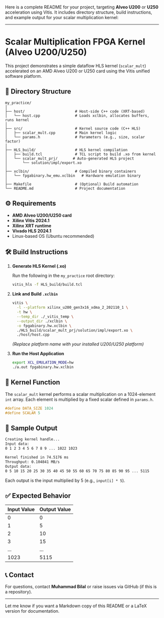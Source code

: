 Here is a complete README for your project, targeting **Alveo U200** or **U250** acceleration using Vitis. It includes directory structure, build instructions, and example output for your scalar multiplication kernel:

---

# Scalar Multiplication FPGA Kernel (Alveo U200/U250)

This project demonstrates a simple dataflow HLS kernel (`scalar_mult`) accelerated on an AMD Alveo U200 or U250 card using the Vitis unified software platform.

## 📁 Directory Structure

```
my_practice/
│
├── host/                       # Host-side C++ code (XRT-based)
│   └── host.cpp                # Loads xclbin, allocates buffers, runs kernel
│
├── src/                        # Kernel source code (C++ HLS)
│   ├── scalar_mult.cpp         # Main kernel logic
│   └── params.h                # Parameters (e.g., size, scalar factor)
│
├── HLS_build/                  # HLS kernel compilation
│   ├── build.tcl               # TCL script to build .xo from kernel
│   └── scalar_mult_prj/       # Auto-generated HLS project
│       └── solution/impl/export.xo
│
├── xclbin/                     # Compiled binary containers
│   └── fpgabinary.hw_emu.xclbin   # Hardware emulation binary
│
├── Makefile                    # (Optional) Build automation
└── README.md                   # Project documentation
```

## ⚙️ Requirements

* **AMD Alveo U200/U250 card**
* **Xilinx Vitis 2024.1**
* **Xilinx XRT runtime**
* **Vivado HLS 2024.1**
* Linux-based OS (Ubuntu recommended)

## 🛠️ Build Instructions

1. **Generate HLS Kernel (.xo)**

   Run the following in the `my_practice` root directory:

   ```bash
   vitis_hls -f HLS_build/build.tcl
   ```

2. **Link and Build `.xclbin`**

   ```bash
   vitis \
     -l --platform xilinx_u200_gen3x16_xdma_2_202110_1 \
     -t hw \
     --temp_dir ./_vitis_temp \
     --output_dir ./xclbin \
     -o fpgabinary.hw.xclbin \
     ./HLS_build/scalar_mult_prj/solution/impl/export.xo \
     ./host/host.cpp
   ```

   *(Replace platform name with your installed U200/U250 platform)*

3. **Run the Host Application**

   ```bash
   export XCL_EMULATION_MODE=hw
   ./a.out fpgabinary.hw.xclbin
   ```

## 🧠 Kernel Function

The `scalar_mult` kernel performs a scalar multiplication on a 1024-element `int` array. Each element is multiplied by a fixed scalar defined in `params.h`.

```cpp
#define DATA_SIZE 1024
#define SCALAR 5
```

## 📌 Sample Output

```txt
Creating kernel handle...
Input data:
0 1 2 3 4 5 6 7 8 9 ... 1022 1023 

Kernel finished in 74.5176 ms
Throughput: 0.104841 MB/s
Output data:
0 5 10 15 20 25 30 35 40 45 50 55 60 65 70 75 80 85 90 95 ... 5115
```

Each output is the input multiplied by 5 (e.g., `input[i] * 5`).

## ✅ Expected Behavior

| Input Value | Output Value |
| ----------- | ------------ |
| 0           | 0            |
| 1           | 5            |
| 2           | 10           |
| 3           | 15           |
| ...         | ...          |
| 1023        | 5115         |

## 📞 Contact

For questions, contact **Muhammad Bilal** or raise issues via GitHub (if this is a repository).

---

Let me know if you want a Markdown copy of this README or a LaTeX version for documentation.
